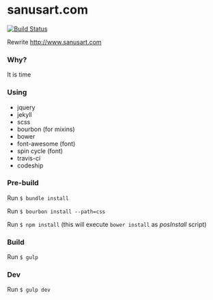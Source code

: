 # sanusart.com

[![Build Status](https://travis-ci.org/sanusart/sanusart.com.svg?branch=master)](https://travis-ci.org/sanusart/sanusart.com)

Rewrite http://www.sanusart.com 

### Why?

It is time

### Using

- jquery
- jekyll
- scss 
- bourbon (for mixins)
- bower
- font-awesome (font)
- spin cycle (font)
- travis-ci
- codeship

### Pre-build 

Run `$ bundle install`

Run `$ bourbon install --path=css`

Run `$ npm install` (this will execute `bower install` as _posInstall_ script)

### Build

Run `$ gulp`

### Dev

Run `$ gulp dev`